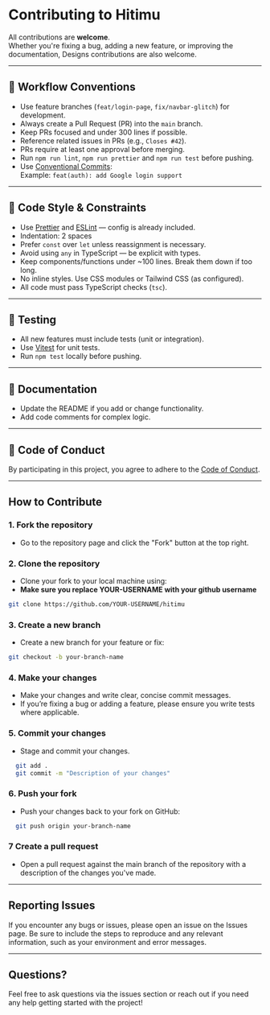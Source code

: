 # Contributing to Hitimu


 All contributions are **welcome**. <br>
 Whether you're fixing a bug, adding a new feature, or improving the documentation,
Designs contributions are also welcome.<br>

---

## 🚀 Workflow Conventions

- Use feature branches (`feat/login-page`, `fix/navbar-glitch`) for development.
- Always create a Pull Request (PR) into the `main` branch.
- Keep PRs focused and under 300 lines if possible.
- Reference related issues in PRs (e.g., `Closes #42`).
- PRs require at least one approval before merging.
- Run `npm run lint`, `npm run prettier` and `npm run test` before pushing.
- Use [Conventional Commits](https://www.conventionalcommits.org/en/v1.0.0/):  
  Example: `feat(auth): add Google login support`

---

## 🧱 Code Style & Constraints

- Use [Prettier](https://prettier.io) and [ESLint](https://eslint.org/) — config is already included.
- Indentation: 2 spaces
- Prefer `const` over `let` unless reassignment is necessary.
- Avoid using `any` in TypeScript — be explicit with types.
- Keep components/functions under ~100 lines. Break them down if too long.
- No inline styles. Use CSS modules or Tailwind CSS (as configured).
- All code must pass TypeScript checks (`tsc`).

---

## 🧪 Testing

- All new features must include tests (unit or integration).
- Use [Vitest](https://vitest.dev/) for unit tests.
- Run `npm test` locally before pushing.

---

## 📝 Documentation

- Update the README if you add or change functionality.
- Add code comments for complex logic.

---


## 🤝 Code of Conduct

By participating in this project, you agree to adhere to the [Code of Conduct](https://github.com/aspects19/CODE_OF_CONDUCT.md).

----

## How to Contribute

### 1. Fork the repository

- Go to the repository page and click the "Fork" button at the top right.

### 2. Clone the repository

- Clone your fork to your local machine using:
- **Make sure you replace YOUR-USERNAME with your github username**
  
```sh
git clone https://github.com/YOUR-USERNAME/hitimu
```

### 3. Create a new branch

- Create a new branch for your feature or fix:
  
```sh
git checkout -b your-branch-name
```

### 4. Make your changes

- Make your changes and write clear, concise commit messages.
- If you’re fixing a bug or adding a feature, please ensure you write tests where applicable.

### 5. Commit your changes

- Stage and commit your changes.

```sh
  git add .
  git commit -m "Description of your changes"
```

### 6. Push your fork

- Push your changes back to your fork on GitHub:

```sh
  git push origin your-branch-name
```

### 7 Create a pull request

- Open a pull request against the main branch of the repository with a description of the changes you've made.

---

## Reporting Issues

If you encounter any bugs or issues, please open an issue on the Issues page. Be sure to include the steps to reproduce and any relevant information, such as your environment and error messages.

--- 

## Questions?

Feel free to ask questions via the issues section or reach out if you need any help getting started with the project!

